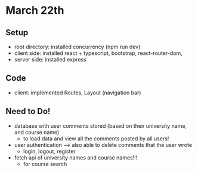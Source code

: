 # March 22th
## Setup
- root directory: installed concurrency (npm run dev)
- client side: installed react + typescript, bootstrap, react-router-dom,
- server side: installed express
## Code
- client: implemented Routes, Layout (navigation bar)
## Need to Do!
- database with user comments stored (based on their university name, and course name)
    - to load data and view all the comments posted by all users!
- user authentication --> also able to delete comments that the user wrote
    - login, logout, register
- fetch api of university names and course names!!!
    - for course search